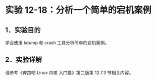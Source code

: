 # 实验 12-18：分析一个简单的宕机案例

## 1．实验目的

学会使用 kdump 和 crash 工具分析简单的宕机案例。

## 2．实验详解

请参考《奔跑吧 Linux 内核 入门篇》第二版第 12.7.3 节相关内容。
